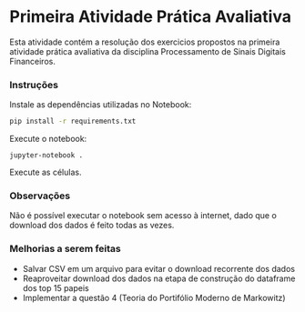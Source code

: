 # Primeira Atividade Prática Avaliativa

Esta atividade contém a resolução dos exercicios propostos na primeira atividade prática avaliativa da disciplina Processamento de Sinais Digitais Financeiros.

### Instruções

Instale as dependências utilizadas no Notebook:
```sh
pip install -r requirements.txt
```

Execute o notebook:
```
jupyter-notebook .
```

Execute as células.

### Observações

Não é possível executar o notebook sem acesso à internet, dado que o download dos dados é feito todas as vezes.

### Melhorias a serem feitas

- Salvar CSV em um arquivo para evitar o download recorrente dos dados
- Reaproveitar download dos dados na etapa de construção do dataframe dos top 15 papeis
- Implementar a questão 4 (Teoria do Portifólio Moderno de Markowitz)